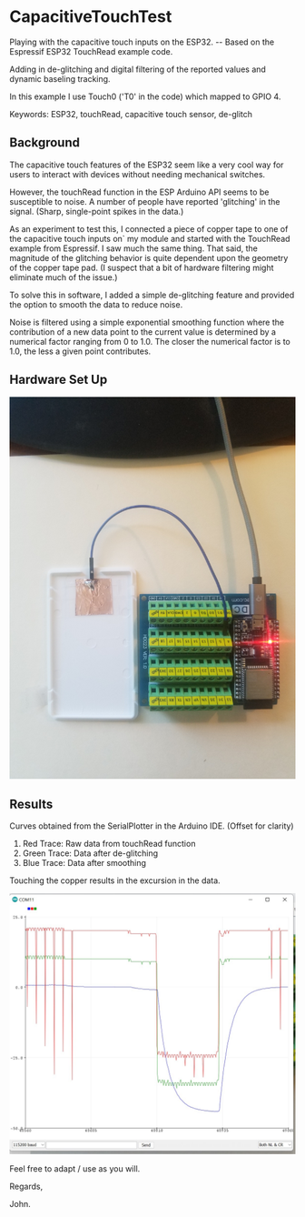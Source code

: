 # CapacitiveTouchTest

Playing with the capacitive touch inputs on the ESP32. 
-- Based on the Espressif ESP32 TouchRead example code. 

Adding in de-glitching and digital filtering of the reported values and dynamic baseling tracking.

In this example I use Touch0 ('T0' in the code) which mapped to GPIO 4.

Keywords: ESP32, touchRead, capacitive touch sensor, de-glitch

## Background

The capacitive touch features of the ESP32 seem like a very cool way for users to interact with devices without needing mechanical switches. 

However, the touchRead function in the ESP Arduino API seems to be susceptible to 
noise. A number of people have reported 'glitching' in the signal. (Sharp,
single-point spikes in the data.) 

As an experiment to test this, I connected a piece of copper tape to one of the capacitive touch inputs on` my module and started with the TouchRead example from Espressif. I saw much the same thing. That said, the magnitude of the glitching behavior is quite dependent upon the geometry of the copper tape pad. (I suspect that a bit of hardware filtering might eliminate much of the issue.) 

To solve this in software, I added a simple de-glitching feature and provided the option to smooth the data to reduce noise. 

Noise is filtered using a simple exponential smoothing function where the contribution of a new data point to the current value is determined by a numerical factor ranging from 0 to 1.0. The closer the numerical factor is to 1.0, the less a given point contributes. 

## Hardware Set Up

![Setup using an ESP32 breakout board](/doc/setup.jpg)

## Results

Curves obtained from the SerialPlotter in the Arduino IDE. (Offset for clarity)

1. Red Trace: Raw data from touchRead function
2. Green Trace: Data after de-glitching
3. Blue Trace: Data after smoothing

Touching the copper results in the excursion in the data. 


![Results](/doc/results.jpg)


Feel free to adapt / use as you will. 

Regards, 

John.
